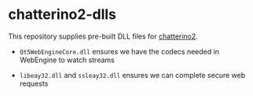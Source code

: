# chatterino2-dlls

This repository supplies pre-built DLL files for [chatterino2](https://github.com/fourtf/chatterino2).

 - `Qt5WebEngineCore.dll` ensures we have the codecs needed in WebEngine to watch streams
 
 - `libeay32.dll` and `ssleay32.dll` ensures we can complete secure web requests
